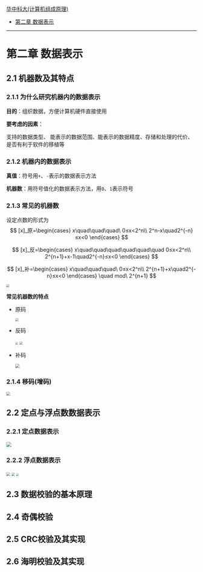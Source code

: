 [华中科大(计算机组成原理)](https://www.icourse163.org/course/HUST-1003159001)

- [第二章 数据表示](#第二章-数据表示)

------

# 第二章 数据表示

## 2.1 机器数及其特点

### 2.1.1 为什么研究机器内的数据表示

**目的**：组织数据，方便计算机硬件直接使用

**要考虑的因素**：

支持的数据类型、 能表示的数据范围、能表示的数据精度、存储和处理的代价、是否有利于软件的移植等

### 2.1.2 机器内的数据表示

**真值**：符号用`+`、`-`表示的数据表示方法

**机器数**：用符号值化的数据表示方法，用`0`、`1`表示符号

### 2.1.3 常见的机器数

设定点数的形式为
$$
[x]_原=\begin{cases}
x\quad\quad\quad\ 0≤x<2^n\\
2^n-x\quad2^{-n}≤x<0
\end{cases}
$$

$$
[x]_反=\begin{cases}
x\quad\quad\quad\quad\quad\quad 0≤x<2^n\\
2^{n+1}+x-1\quad2^{-n}≤x<0
\end{cases}
$$

$$
[x]_补=\begin{cases}
x\quad\quad\quad\ 0≤x<2^n\\
2^{n+1}+x\quad2^{-n}≤x<0
\end{cases}
\quad mod\ 2^{n+1}
$$

<img src="./pic/02-01.png" style="zoom:50%;" />

**常见机器数的特点**

- 原码

    <img src="./pic/02-02.png" style="zoom:50%;" />

- 反码

    <img src="./pic/02-03.png" style="zoom:45%;" />

    <img src="./pic/02-04.png" style="zoom:50%;" />

- 补码

    <img src="./pic/02-05.png" style="zoom:67%;" />

### 2.1.4 移码(增码)

<img src="./pic/02-06.png" style="zoom:60%;" />

## 2.2 定点与浮点数数据表示

### 2.2.1 定点数据表示

<img src="./pic/02-07.png" style="zoom:80%;" />

### 2.2.2 浮点数据表示

<img src="./pic/02-08.png" style="zoom:60%;" />

<img src="./pic/02-09.png" style="zoom:53%;" />

<img src="./pic/02-10.png" style="zoom:44%;" />

## 2.3 数据校验的基本原理

## 2.4 奇偶校验

## 2.5 CRC校验及其实现

## 2.6 海明校验及其实现


